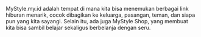 MyStyle.my.id adalah tempat di mana kita bisa menemukan berbagai link hiburan menarik, cocok dibagikan ke keluarga, pasangan, teman, dan siapa pun yang kita sayangi. Selain itu, ada juga MyStyle Shop, yang membuat kita bisa sambil belajar sekaligus berbelanja dengan seru.
